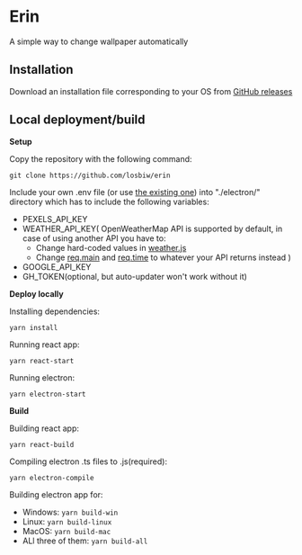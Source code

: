 # Erin

A simple way to change wallpaper automatically

## Installation

Download an installation file corresponding to your OS from [GitHub releases](https://github.com/losbiw/erin/releases/latest)

## Local deployment/build

**Setup**

Copy the repository with the following command:
```
git clone https://github.com/losbiw/erin
```
Include your own .env file (or use [the existing one](https://github.com/losbiw/erin/blob/master/electron/.env-example)) into "./electron/" directory which has to include the following variables:
* PEXELS_API_KEY
* WEATHER_API_KEY( OpenWeatherMap API is supported by default, in case of using another API you have to: 
  * Change hard-coded values in [weather.js](https://github.com/losbiw/erin/blob/master/src/modules/weather.js)
  * Change [req.main](https://github.com/losbiw/erin/blob/master/src/Components/User/User.js#L113) and [req.time](https://github.com/losbiw/erin/blob/master/src/Components/User/User.js#L117) to whatever your API returns instead
)
* GOOGLE_API_KEY
* GH_TOKEN(optional, but auto-updater won't work without it)

**Deploy locally**

Installing dependencies:
```
yarn install
```
Running react app:
```
yarn react-start
```
Running electron: 
```
yarn electron-start
```

**Build**

Building react app:
```
yarn react-build
```
Compiling electron .ts files to .js(required):
```
yarn electron-compile
```
Building electron app for:
* Windows: ```yarn build-win```
* Linux: ```yarn build-linux```
* MacOS: ```yarn build-mac```
* ALl three of them: ```yarn build-all```
